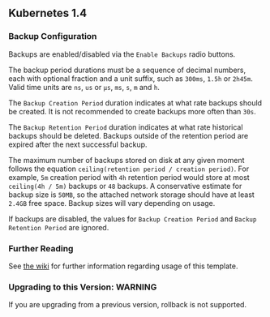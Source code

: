 ## Kubernetes 1.4

### Backup Configuration

Backups are enabled/disabled via the `Enable Backups` radio buttons.

The backup period durations must be a sequence of decimal numbers, each with optional fraction and a unit suffix, such as `300ms`, `1.5h` or `2h45m`. Valid time units are `ns`, `us` or `µs`, `ms`, `s`, `m` and `h`.

The `Backup Creation Period` duration indicates at what rate backups should be created. It is not recommended to create backups more often than `30s`.

The `Backup Retention Period` duration indicates at what rate historical backups should be deleted. Backups outside of the retention period are expired after the next successful backup.

The maximum number of backups stored on disk at any given moment follows the equation `ceiling(retention period / creation period)`. For example, `5m` creation period with `4h` retention period would store at most `ceiling(4h / 5m)` backups or `48` backups. A conservative estimate for backup size is `50MB`, so the attached network storage should have at least `2.4GB` free space. Backup sizes will vary depending on usage.

If backups are disabled, the values for `Backup Creation Period` and `Backup Retention Period` are ignored.

### Further Reading

See [the wiki](https://github.com/rancher/rancher/wiki/Kubernetes-Management#deployment-types) for further information regarding usage of this template.

### Upgrading to this Version: WARNING

If you are upgrading from a previous version, rollback is not supported.
